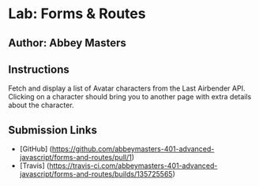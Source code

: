 # Lab: Forms & Routes
## Author: Abbey Masters

## Instructions
Fetch and display a list of Avatar characters from the Last Airbender API. Clicking on a character should bring you to another page with extra details about the character.

## Submission Links
* [GitHub] (https://github.com/abbeymasters-401-advanced-javascript/forms-and-routes/pull/1)
* [Travis] (https://travis-ci.com/abbeymasters-401-advanced-javascript/forms-and-routes/builds/135725565)